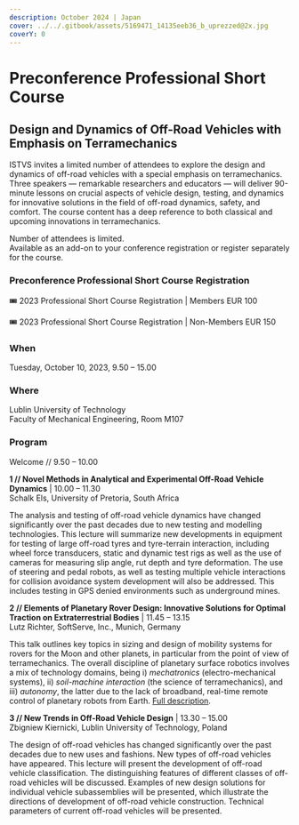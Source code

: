 ```yaml
---
description: October 2024 | Japan
cover: ../../.gitbook/assets/5169471_14135eeb36_b_uprezzed@2x.jpg
coverY: 0
---
```


# Preconference Professional Short Course

## Design and Dynamics of Off-Road Vehicles with Emphasis on Terramechanics

ISTVS invites a limited number of attendees to explore the design and dynamics of off-road vehicles with a special emphasis on terramechanics. Three speakers — remarkable researchers and educators — will deliver 90-minute lessons on crucial aspects of vehicle design, testing, and dynamics for innovative solutions in the field of off-road dynamics, safety, and comfort. The course content has a deep reference to both classical and upcoming innovations in terramechanics.

Number of attendees is limited.\
Available as an add-on to your conference registration or register separately for the course.

### Preconference Professional Short Course Registration

​🎟 2023 Professional Short Course Registration | Members EUR 100

🎟 2023 Professional Short Course Registration | Non-Members EUR 150

### When

Tuesday, October 10, 2023, 9.50 – 15.00

### Where

Lublin University of Technology\
Faculty of Mechanical Engineering, Room M107

### Program

Welcome // 9.50 – 10.00

**1 // Novel Methods in Analytical and Experimental Off-Road Vehicle Dynamics** | 10.00 – 11.30\
Schalk Els, University of Pretoria, South Africa

The analysis and testing of off-road vehicle dynamics have changed significantly over the past decades due to new testing and modelling technologies. This lecture will summarize new developments in equipment for testing of large off-road tyres and tyre-terrain interaction, including wheel force transducers, static and dynamic test rigs as well as the use of cameras for measuring slip angle, rut depth and tyre deformation. The use of steering and pedal robots, as well as testing multiple vehicle interactions for collision avoidance system development will also be addressed. This includes testing in GPS denied environments such as underground mines.

**2 // Elements of Planetary Rover Design: Innovative Solutions for Optimal Traction on Extraterrestrial Bodies** | 11.45 – 13.15\
Lutz Richter, SoftServe, Inc., Munich, Germany

This talk outlines key topics in sizing and design of mobility systems for rovers for the Moon and other planets, in particular from the point of view of terramechanics. The overall discipline of planetary surface robotics involves a mix of technology domains, being i) _mechatronics_ (electro-mechanical systems), ii) _soil-machine interaction_ (the science of terramechanics), and iii) _autonomy_, the latter due to the lack of broadband, real-time remote control of planetary robots from Earth. [Full description](elements-of-planetary-rover-design.md).&#x20;

**3 // New Trends in Off-Road Vehicle Design** | 13.30 – 15.00\
Zbigniew Kiernicki, Lublin University of Technology, Poland

The design of off-road vehicles has changed significantly over the past decades due to new uses and fashions. New types of off-road vehicles have appeared. This lecture will present the development of off-road vehicle classification. The distinguishing features of different classes of off-road vehicles will be discussed. Examples of new design solutions for individual vehicle subassemblies will be presented, which illustrate the directions of development of off-road vehicle construction. Technical parameters of current off-road vehicles will be presented.
